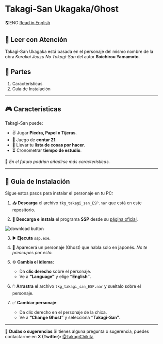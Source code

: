 # Takagi-San Ukagaka/Ghost

🌎ENG [Read in English](docs/README_ENG.md)  

## 📖 **Leer con Atención**

Takagi-San Ukagaka está basada en el personaje del mismo nombre de la obra *Karakai Jouzu No Takagi-San* del autor **Soichirou Yamamoto**.

## 📌 **Partes**
1. Características
2. Guía de Instalación

---

## 🎮 **Características**
Takagi-San puede:

- ✌ Jugar **Piedra, Papel o Tijeras**.
- 🔢 Juego de **contar 21**.
- 📝 Llevar tu **lista de cosas por hacer**.
- ⏳ Cronometrar **tiempo de estudio**.

📌 *En el futuro podrían añadirse más características.*

---

## 📌 **Guía de Instalación**

Sigue estos pasos para instalar el personaje en tu PC:

1. 📥 **Descarga** el archivo `tkg_takagi_san_ESP.nar` que está en este repositorio.

2. 🔗 **Descarga e instala** el programa **SSP** desde su [página oficial](http://ssp.shillest.net/).

![download button](https://ssp.shillest.net/image/download_full.png)

3. ▶️ **Ejecuta** `ssp.exe`.

4. 👧 Aparecerá un personaje (Ghost) que habla solo en japonés. *No te preocupes por esto.*

5. ⚙️ **Cambia el idioma:**
   - Da **clic derecho** sobre el personaje.
   - Ve a **“Language”** y elige **“English”**.

6. 🖱️ **Arrastra** el archivo `tkg_takagi_san_ESP.nar` y sueltalo sobre el personaje.

7. ✅ **Cambiar personaje**:
   - Da clic derecho en el personaje de la chica.
   - Ve a **“Change Ghost”** y selecciona **“Takagi-San”**.

---

📩 **Dudas o sugerencias**
Si tienes alguna pregunta o sugerencia, puedes contactarme en **X (Twitter):** [@TakagiChikita](https://twitter.com/TakagiChikita)